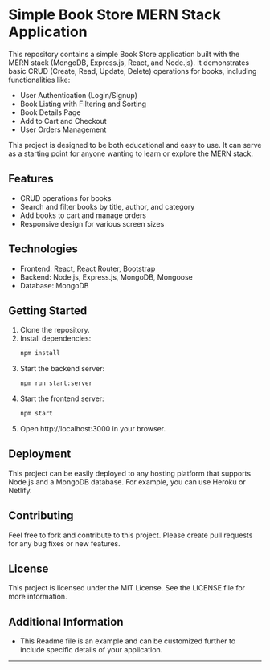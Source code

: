 # Simple Book Store MERN Stack Application

This repository contains a simple Book Store application built with the MERN stack (MongoDB, Express.js, React, and Node.js). It demonstrates basic CRUD (Create, Read, Update, Delete) operations for books, including functionalities like:

* User Authentication (Login/Signup)
* Book Listing with Filtering and Sorting
* Book Details Page
* Add to Cart and Checkout
* User Orders Management

This project is designed to be both educational and easy to use. It can serve as a starting point for anyone wanting to learn or explore the MERN stack.

## Features

* CRUD operations for books
* Search and filter books by title, author, and category
* Add books to cart and manage orders
* Responsive design for various screen sizes

## Technologies

* Frontend: React, React Router, Bootstrap
* Backend: Node.js, Express.js, MongoDB, Mongoose
* Database: MongoDB

## Getting Started

1. Clone the repository.
2. Install dependencies:
    ```bash
    npm install
    ```
3. Start the backend server:
    ```bash
    npm run start:server
    ```
4. Start the frontend server:
    ```bash
    npm start
    
5. Open http://localhost:3000 in your browser.

## Deployment

This project can be easily deployed to any hosting platform that supports Node.js and a MongoDB database. For example, you can use Heroku or Netlify.

## Contributing

Feel free to fork and contribute to this project. Please create pull requests for any bug fixes or new features.

## License

This project is licensed under the MIT License. See the LICENSE file for more information.

## Additional Information

* This Readme file is an example and can be customized further to include specific details of your application.

****
